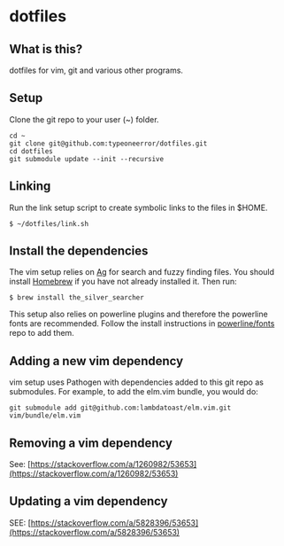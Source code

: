 dotfiles
========

What is this?
-------------

dotfiles for vim, git and various other programs.

Setup
-----

Clone the git repo to your user (~) folder.

```
cd ~
git clone git@github.com:typeoneerror/dotfiles.git
cd dotfiles
git submodule update --init --recursive
```

## Linking

Run the link setup script to create symbolic links to the files in $HOME.

    $ ~/dotfiles/link.sh

## Install the dependencies

The vim setup relies on [Ag](https://github.com/ggreer/the_silver_searcher) for search and fuzzy finding files. You should install [Homebrew](http://brew.sh) if you have not already installed it. Then run:

    $ brew install the_silver_searcher

This setup also relies on powerline plugins and therefore the powerline fonts are recommended. Follow the install instructions in [powerline/fonts](https://github.com/powerline/fonts) repo to add them.

## Adding a new vim dependency

vim setup uses Pathogen with dependencies added to this git repo as submodules. For example, to add the elm.vim bundle, you would do:

    git submodule add git@github.com:lambdatoast/elm.vim.git vim/bundle/elm.vim

## Removing a vim dependency

See: [https://stackoverflow.com/a/1260982/53653](https://stackoverflow.com/a/1260982/53653)

## Updating a vim dependency

SEE: [https://stackoverflow.com/a/5828396/53653](https://stackoverflow.com/a/5828396/53653)
